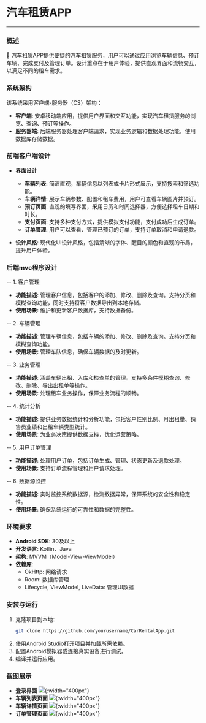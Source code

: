 # 汽车租赁APP
---

### 概述
🚗 汽车租赁APP提供便捷的汽车租赁服务，用户可以通过应用浏览车辆信息、预订车辆、完成支付及管理订单。设计重点在于用户体验，提供直观界面和流畅交互，以满足不同的租车需求。


### 系统架构
该系统采用客户端-服务器（CS）架构：

- **客户端**: 安卓移动端应用，提供用户界面和交互功能，实现汽车租赁服务的浏览、查询、预订等操作。
- **服务器端**: 后端服务器处理客户端请求，实现业务逻辑和数据处理功能，使用数据库存储数据。

### 前端客户端设计

- **界面设计**
  - **车辆列表**: 简洁直观，车辆信息以列表或卡片形式展示，支持搜索和筛选功能。
  - **车辆详情**: 展示车辆参数、配置和租车费用，用户可查看车辆图片并预订。
  - **预订页面**: 直观的填写界面，采用日历和时间选择器，方便选择租车日期和时长。
  - **支付页面**: 支持多种支付方式，提供模拟支付功能，支付成功后生成订单。
  - **订单管理**: 用户可以查看、管理已预订的订单，支持订单取消和申请退款。

- **设计风格**: 现代化UI设计风格，包括清晰的字体、醒目的颜色和直观的布局，提升用户体验。
### 后端mvc程序设计

-- 1. 客户管理
- **功能描述**: 管理客户信息，包括客户的添加、修改、删除及查询。支持分页和模糊查询功能，同时支持将客户数据导出到本地存储。
- **使用场景**: 维护和更新客户数据库，支持数据备份。

-- 2. 车辆管理
- **功能描述**: 管理车辆信息，包括车辆的添加、修改、删除及查询。支持分页和模糊查询功能。
- **使用场景**: 管理车队信息，确保车辆数据的及时更新。

--  3. 业务管理
- **功能描述**: 涵盖车辆出租、入库和检查单的管理。支持多条件模糊查询、修改、删除、导出出租单等操作。
- **使用场景**: 处理租车业务操作，保障业务流程的顺畅。

--  4. 统计分析
- **功能描述**: 提供业务数据统计和分析功能，包括客户性别比例、月出租量、销售员业绩和出租车辆类型统计。
- **使用场景**: 为业务决策提供数据支持，优化运营策略。

--  5. 用户订单管理
- **功能描述**: 处理用户订单，包括订单生成、管理、状态更新及退款处理。
- **使用场景**: 支持订单流程管理和用户请求处理。

--  6. 数据源监控
- **功能描述**: 实时监控系统数据源，检测数据异常，保障系统的安全性和稳定性。
- **使用场景**: 确保系统运行的可靠性和数据的完整性。

### 环境要求
- **Android SDK**: 30及以上
- **开发语言**: Kotlin、Java
- **架构**: MVVM（Model-View-ViewModel）
- **依赖库**:
  - OkHttp: 网络请求
  - Room: 数据库管理
  - Lifecycle, ViewModel, LiveData: 管理UI数据

### 安装与运行
1. 克隆项目到本地:
   ```bash
   git clone https://github.com/yourusername/CarRentalApp.git
   ```
2. 使用Android Studio打开项目并加载所需依赖。
3. 配置Android模拟器或连接真实设备进行调试。
4. 编译并运行应用。

### 截图展示
- **登录界面** ![](./img/0.jpg){:width="400px"}
- **车辆列表页面** ![](./img/1.jpg){:width="400px"}
- **车辆详情页面** ![](./img/2.jpg){:width="400px"}
- **订单管理页面** ![](./img/3.jpg){:width="400px"}